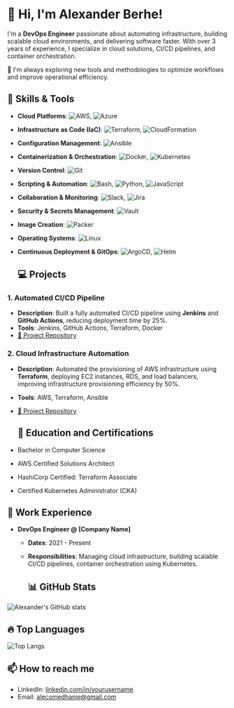 
# 👋 Hi, I'm Alexander Berhe!

I'm a **DevOps Engineer** passionate about automating infrastructure, building scalable cloud environments, and delivering software faster. With over 3 years of experience, I specialize in cloud solutions, CI/CD pipelines, and container orchestration.

🔧 I'm always exploring new tools and methodologies to optimize workflows and improve operational efficiency.

## 🚀 Skills & Tools

- **Cloud Platforms**: ![AWS](https://img.shields.io/badge/AWS-FF9900?style=for-the-badge&logo=amazonaws&logoColor=white), ![Azure](https://img.shields.io/badge/Microsoft%20Azure-0089D6?style=for-the-badge&logo=microsoft-azure&logoColor=white)
- **Infrastructure as Code (IaC)**: ![Terraform](https://img.shields.io/badge/Terraform-7B42BC?style=for-the-badge&logo=terraform&logoColor=white),  ![CloudFormation](https://img.shields.io/badge/AWS%20CloudFormation-FF4F8B?style=for-the-badge&logo=amazonaws&logoColor=white)
- **Configuration Management**: ![Ansible](https://img.shields.io/badge/Ansible-EE0000?style=for-the-badge&logo=ansible&logoColor=white)
- **Containerization & Orchestration**: ![Docker](https://img.shields.io/badge/Docker-2496ED?style=for-the-badge&logo=docker&logoColor=white), ![Kubernetes](https://img.shields.io/badge/Kubernetes-326CE5?style=for-the-badge&logo=kubernetes&logoColor=white)
- **Version Control**: ![Git](https://img.shields.io/badge/Git-F05032?style=for-the-badge&logo=git&logoColor=white)
- **Scripting & Automation**: ![Bash](https://img.shields.io/badge/Bash-4EAA25?style=for-the-badge&logo=gnubash&logoColor=white), ![Python](https://img.shields.io/badge/Python-3776AB?style=for-the-badge&logo=python&logoColor=white), ![JavaScript](https://img.shields.io/badge/JavaScript-F7DF1E?style=for-the-badge&logo=javascript&logoColor=black)
- **Collaboration & Monitoring**: ![Slack](https://img.shields.io/badge/Slack-4A154B?style=for-the-badge&logo=slack&logoColor=white), ![Jira](https://img.shields.io/badge/Jira-0052CC?style=for-the-badge&logo=jira&logoColor=white)
- **Security & Secrets Management**: ![Vault](https://img.shields.io/badge/HashiCorp%20Vault-000000?style=for-the-badge&logo=vault&logoColor=white)
- **Image Creation**: ![Packer](https://img.shields.io/badge/Packer-7B42BC?style=for-the-badge&logo=packer&logoColor=white)
- **Operating Systems**: ![Linux](https://img.shields.io/badge/Linux-FCC624?style=for-the-badge&logo=linux&logoColor=black)
- **Continuous Deployment & GitOps**: ![ArgoCD](https://img.shields.io/badge/ArgoCD-00BFFF?style=for-the-badge&logo=argo&logoColor=white), ![Helm](https://img.shields.io/badge/Helm-0F1689?style=for-the-badge&logo=helm&logoColor=white)

  ## 💻 Projects

### 1. **Automated CI/CD Pipeline**
   - **Description**: Built a fully automated CI/CD pipeline using **Jenkins** and **GitHub Actions**, reducing deployment time by 25%.
   - **Tools**: Jenkins, GitHub Actions, Terraform, Docker
   - [🔗 Project Repository](https://github.com/yourusername/cicd-pipeline)

### 2. **Cloud Infrastructure Automation**
   - **Description**: Automated the provisioning of AWS infrastructure using **Terraform**, deploying EC2 instances, RDS, and load balancers, improving infrastructure provisioning efficiency by 50%.
   - **Tools**: AWS, Terraform, Ansible
   - [🔗 Project Repository](https://github.com/yourusername/cloud-infrastructure)

     ## 🏅 Education and Certifications
- Bachelor in Computer Science
- AWS Certified Solutions Architect
- HashiCorp Certified: Terraform Associate
- Certified Kubernetes Administrator (CKA)

## 💼 Work Experience

- **DevOps Engineer @ [Company Name]**
  - **Dates**: 2021 - Present
  - **Responsibilities**: Managing cloud infrastructure, building scalable CI/CD pipelines, container orchestration using Kubernetes.

    ## 📊 GitHub Stats

![Alexander's GitHub stats](https://github-readme-stats.vercel.app/api?username=yourusername&show_icons=true&theme=radical)

## 🔥 Top Languages

![Top Langs](https://github-readme-stats.vercel.app/api/top-langs/?username=yourusername&layout=compact&theme=radical)

## 📫 How to reach me

- LinkedIn: [linkedin.com/in/yourusername](https://linkedin.com/in/alexanderberhe)
- Email: alecomedhanie@gmail.com
